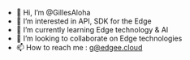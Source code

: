 - 👋 Hi, I’m @GillesAloha
- 👀 I’m interested in API, SDK for the Edge
- 🌱 I’m currently learning Edge technology & AI
- 💞️ I’m looking to collaborate on Edge technologies
- 📫 How to reach me : g@edgee.cloud

<!---
GillesAloha/GillesAloha is a ✨ special ✨ repository because its `README.md` (this file) appears on your GitHub profile.
You can click the Preview link to take a look at your changes.
--->
